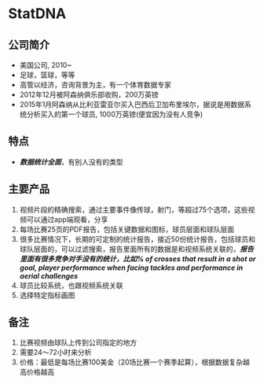 # StatDNA
## 公司简介
  * 美国公司, 2010~
  * 足球，篮球，等等
  * 高管以经济，咨询背景为主，有一个体育数据专家
  * 2012年12月被阿森纳俱乐部收购，200万英镑
  * 2015年1月阿森纳从比利亚雷亚尔买入巴西后卫加布里埃尔，据说是用数据系统分析买入的第一个球员, 1000万英镑(便宜因为没有人竞争)

## 特点
  * ***数据统计全面***，有别人没有的类型

## 主要产品
  1. 视频片段的精确搜索，通过主要事件像传球，射门，等超过75个选项，这些视频可以通过app端观看，分享
  2. 每场比赛25页的PDF报告，包括关键数据和图标，球员层面和球队层面
  3. 很多比赛情况下，长期的可定制的统计报告，接近50份统计报告，包括球员和球队层面的，可以过滤搜索，报告里面所有的数据是和视频系统关联的，***报告里面有很多竞争对手没有的统计，比如% of crosses that result in a shot or goal, player performance when facing tackles and performance in aerial challenges***
  4. 球员比较系统，也跟视频系统关联
  5. 选择特定指标画图

## 备注
  1. 比赛视频由球队上传到公司指定的地方
  2. 需要24～72小时来分析
  3. 价格：最低是每场比赛100美金（20场比赛一个赛季起算），根据数据复杂越高价格越高
